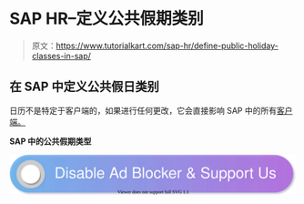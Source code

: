 # SAP HR–定义公共假期类别

> 原文：<https://www.tutorialkart.com/sap-hr/define-public-holiday-classes-in-sap/>

## 在 SAP 中定义公共假日类别

日历不是特定于客户端的，如果进行任何更改，它会直接影响 SAP 中的所有[客户端。](https://www.tutorialkart.com/sap-basis/what-is-client-in-sap-create-new-sap-client/)

**SAP 中的公共假期类型**

[![](img/925da31b32d6bc3827932f6c8afb11bb.png)](https://www.tutorialkart.com/)